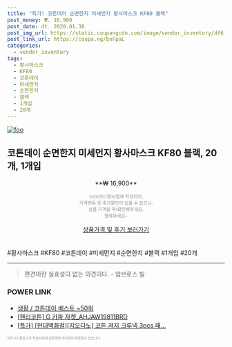 ```yaml
--- 
title: "특가! 코튼데이 순면한지 미세먼지 황사마스크 KF80 블랙" 
post_money: ₩. 16,900 
post_date: dt. 2020.01.30 
post_img_url: https://static.coupangcdn.com/image/vendor_inventory/df6f/390dcd75a8fbb2d1a834f6217df7289e632858a2393d3e96797205dae3fc.jpg 
post_link_url: https://coupa.ng/bnFpaL 
categories: 
  - vendor_inventory 
tags: 
  - 황사마스크 
  - KF80 
  - 코튼데이 
  - 미세먼지 
  - 순면한지 
  - 블랙 
  - 1개입 
  - 20개 
--- 
```

[![foo](https://static.coupangcdn.com/image/vendor_inventory/df6f/390dcd75a8fbb2d1a834f6217df7289e632858a2393d3e96797205dae3fc.jpg)](https://coupa.ng/bnFpaL) 

## 코튼데이 순면한지 미세먼지 황사마스크 KF80 블랙, 20개, 1개입 
<p style="text-align: center;">**₩ 16,900**</p> 
<p style="text-align: center;"><span style="color: #898c8f; font-family: Georgia,Times,serif; font-size: 0.75em;">2020년01월30일에 작성되어, <br>가격변동 및 추가할인이 있을 수 있으니,<br> 상품 가격을 꼭!확인해주세요.<br>행복하세요~</span> 
</p>	 
<div markdown="0" style="text-align: center;"><a href="https://coupa.ng/bnFpaL" class="btn btn--success">상품가격 및 후기 보러가기</a></div> 
<br><br> 
  #황사마스크 #KF80 #코튼데이 #미세먼지 #순면한지 #블랙 #1개입 #20개 
<hr> 

> 편견이란 실효성이 없는 의견이다. - 암브로스 빌 


### POWER LINK

* <a href="https://blog.naver.com/santokki14/221789516493" target="_blank">생활 / 코튼데이 베스트 ~50위</a>
* <a href="https://blog.naver.com/santokki14/221787028876" target="_blank">[헨리코튼] G 카파 자켓_AHJAW19811BRD</a>
* <a href="https://blog.naver.com/an0733/221786587601" target="_blank">[특가] [현대백화점][지오다노] 코튼 져지 크루넥 3pcs 패...</a>

<span style="color: #898c8f; font-family: Georgia,Times,serif; font-size: 0.55em;">파트너스활동으로 작성자에게 일정액의 커미션이 제공될수 있습니다.</span> 

